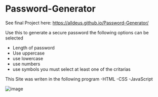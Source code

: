 # Password-Generator

See final Project here: https://alldeus.github.io/Password-Generator/


Use this to generate a secure password
the following options can be selected
- Length of password
- Use uppercase
- use lowercase
- use numbers
- use symbols
you must select at least one of the critarias

This Site was writen in the following program 
-HTML
-CSS
-JavaScript



![image](https://user-images.githubusercontent.com/87239985/149663723-48227185-d9aa-4568-9f74-196ccabe6f66.png)
